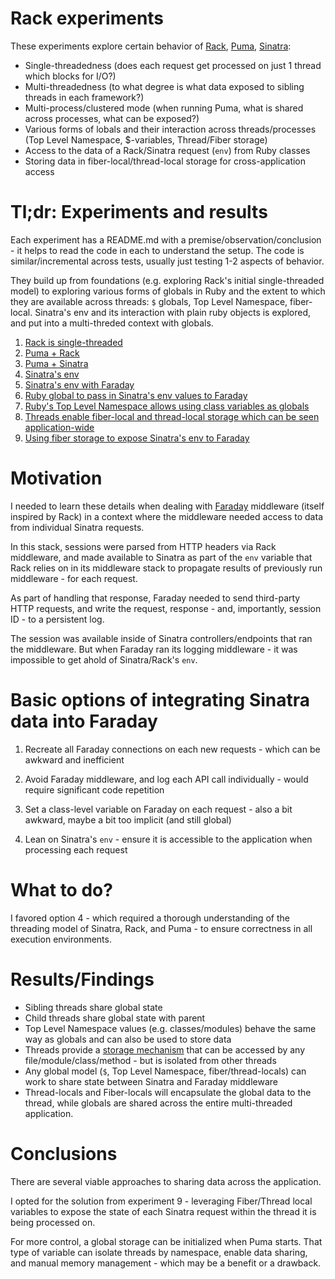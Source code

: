 # Rack experiments
These experiments explore certain behavior of [Rack](https://github.com/rack/rack), [Puma](https://puma.io/), [Sinatra](http://sinatrarb.com/):
- Single-threadedness (does each request get processed on just 1 thread which blocks for I/O?)
- Multi-threadedness (to what degree is what data exposed to sibling threads in each framework?)
- Multi-process/clustered mode (when running Puma, what is shared across processes, what can be exposed?)
- Various forms of lobals and their interaction across threads/processes (Top Level Namespace, $-variables, Thread/Fiber storage)
- Access to the data of a Rack/Sinatra request (`env`) from Ruby classes
- Storing data in fiber-local/thread-local storage for cross-application access

# Tl;dr: Experiments and results
Each experiment has a README.md with a premise/observation/conclusion - it helps to read the code in each to understand the setup. The code is similar/incremental across tests, usually just testing 1-2 aspects of behavior.

They build up from foundations (e.g. exploring Rack's initial single-threaded model) to exploring various forms of globals in Ruby and the extent to which they are available across threads: `$` globals, Top Level Namespace, fiber-local. Sinatra's env and its interaction with plain ruby objects is explored, and put into a multi-threded context with globals.

1. [Rack is single-threaded](01_rack_threaded_requests/README.md)
2. [Puma + Rack](02_puma_basic/README.md)
3. [Puma + Sinatra](03_puma_sinatra/README.md)
4. [Sinatra's env](04_sinatra_env_basic/README.md)
5. [Sinatra's env with Faraday](05_sinatra_faraday/README.md)
6. [Ruby global to pass in Sinatra's env values to Faraday](06_solve_sinatra_env/README.md)
7. [Ruby's Top Level Namespace allows using class variables as globals](07_implicit_globals_poro/README.md)
8. [Threads enable fiber-local and thread-local storage which can be seen application-wide](08_implicit_globals_thread/README.md)
9. [Using fiber storage to expose Sinatra's env to Faraday](09_implicit_globals_faraday/README.md)

# Motivation
I needed to learn these details when dealing with [Faraday](https://github.com/lostisland/faraday) middleware (itself inspired by Rack) in a context where the middleware needed access to data from individual Sinatra requests.

In this stack, sessions were parsed from HTTP headers via Rack middleware, and made available to Sinatra as part of the `env` variable that Rack relies on in its middleware stack to propagate results of previously run middleware - for each request.

As part of handling that response, Faraday needed to send third-party HTTP requests, and write the request, response - and, importantly, session ID - to a persistent log.

The session was available inside of Sinatra controllers/endpoints that ran the middleware. But when Faraday ran its logging middleware - it was impossible to get ahold of Sinatra/Rack's `env`.

# Basic options of integrating Sinatra data into Faraday
1. Recreate all Faraday connections on each new requests - which can be awkward and inefficient

2. Avoid Faraday middleware, and log each API call individually - would require significant code repetition

3. Set a class-level variable on Faraday on each request - also a bit awkward, maybe a bit too implicit (and still global)

4. Lean on Sinatra's `env` - ensure it is accessible to the application when processing each request

# What to do?
I favored option 4 - which required a thorough understanding of the threading model of Sinatra, Rack, and Puma - to ensure correctness in all execution environments.

# Results/Findings
- Sibling threads share global state
- Child threads share global state with parent
- Top Level Namespace values (e.g. classes/modules) behave the same way as globals and can also be used to store data
- Threads provide a [storage mechanism](https://ruby-doc.org/core-2.5.0/Thread.html#class-Thread-label-Fiber-local+vs.+Thread-local) that can be accessed by any file/module/class/method - but is isolated from other threads
- Any global model (`$`, Top Level Namespace, fiber/thread-locals) can work to share state between Sinatra and Faraday middleware
- Thread-locals and Fiber-locals will encapsulate the global data to the thread, while globals are shared across the entire multi-threaded application.

# Conclusions
There are several viable approaches to sharing data across the application.

I opted for the solution from experiment 9 - leveraging Fiber/Thread local variables to expose the state of each Sinatra request within the thread it is being processed on.

For more control, a global storage can be initialized when Puma starts. That type of variable can isolate threads by namespace, enable data sharing, and manual memory management - which may be a benefit or a drawback.


